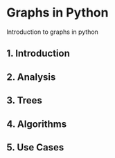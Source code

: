 # Graphs in Python
Introduction to graphs in python

## 1. Introduction
## 2. Analysis
## 3. Trees
## 4. Algorithms
## 5. Use Cases
